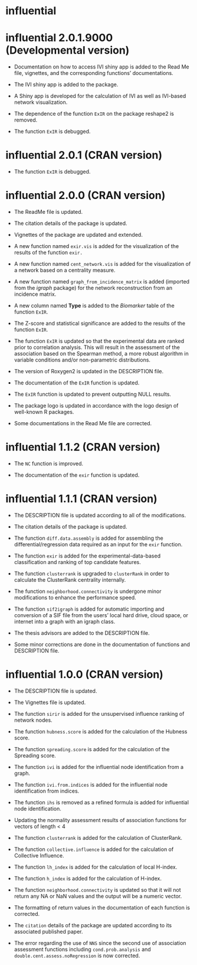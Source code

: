 influential
================

<!-- NEWS.md is generated from NEWS.Rmd. Please edit that file -->

# influential 2.0.1.9000 (Developmental version)

  - Documentation on how to access IVI shiny app is added to the Read Me
    file, vignettes, and the corresponding functions’ documentations.

  - The IVI shiny app is added to the package.

  - A Shiny app is developed for the calculation of IVI as well as
    IVI-based network visualization.

  - The dependence of the function `ExIR` on the package reshape2 is
    removed.

  - The function `ExIR` is debugged.

# influential 2.0.1 (CRAN version)

  - The function `ExIR` is debugged.

# influential 2.0.0 (CRAN version)

  - The ReadMe file is updated.

  - The citation details of the package is updated.

  - Vignettes of the package are updated and extended.

  - A new function named `exir.vis` is added for the visualization of
    the results of the function `exir.`

  - A new function named `cent_network.vis` is added for the
    visualization of a network based on a centrality measure.

  - A new function named `graph_from_incidence_matrix` is added
    (imported from the *igraph* package) for the network reconstruction
    from an incidence matrix.

  - A new column named **Type** is added to the *Biomarker* table of the
    function `ExIR`.

  - The Z-score and statistical significance are added to the results of
    the function `ExIR`.

  - The function `ExIR` is updated so that the experimental data are
    ranked prior to correlation analysis. This will result in the
    assessment of the association based on the Spearman method, a more
    robust algorithm in variable conditions and/or non-parametric
    distributions.

  - The version of Roxygen2 is updated in the DESCRIPTION file.

  - The documentation of the `ExIR` function is updated.

  - The `ExIR` function is updated to prevent outputting NULL results.

  - The package logo is updated in accordance with the logo design of
    well-known R packages.

  - Some documentations in the Read Me file are corrected.

# influential 1.1.2 (CRAN version)

  - The `NC` function is improved.

  - The documentation of the `exir` function is updated.

# influential 1.1.1 (CRAN version)

  - The DESCRIPTION file is updated according to all of the
    modifications.

  - The citation details of the package is updated.

  - The function `diff.data.assembly` is added for assembling the
    differential/regression data required as an input for the `exir`
    function.

  - The function `exir` is added for the experimental-data-based
    classification and ranking of top candidate features.

  - The function `clusterrank` is upgraded to `clusterRank` in order to
    calculate the ClusterRank centrality internally.

  - The function `neighborhood.connectivity` is undergone minor
    modifications to enhance the performance speed.

  - The function `sif2igraph` is added for automatic importing and
    conversion of a SIF file from the users’ local hard drive, cloud
    space, or internet into a graph with an igraph class.

  - The thesis advisors are added to the DESCRIPTION file.

  - Some minor corrections are done in the documentation of functions
    and DESCRIPTION file.

# influential 1.0.0 (CRAN version)

  - The DESCRIPTION file is updated.

  - The Vignettes file is updated.

  - The function `sirir` is added for the unsupervised influence ranking
    of network nodes.

  - The function `hubness.score` is added for the calculation of the
    Hubness score.

  - The function `spreading.score` is added for the calculation of the
    Spreading score.

  - The function `ivi` is added for the influential node identification
    from a graph.

  - The function `ivi.from.indices` is added for the influential node
    identification from indices.

  - The function `ihs` is removed as a refined formula is added for
    influential node identification.

  - Updating the normality assessment results of association functions
    for vectors of length \< 4

  - The function `clusterrank` is added for the calculation of
    ClusterRank.

  - The function `collective.influence` is added for the calculation of
    Collective Influence.

  - The function `lh_index` is added for the calculation of local
    H-index.

  - The function `h_index` is added for the calculation of H-index.

  - The function `neighborhood.connectivity` is updated so that it will
    not return any NA or NaN values and the output will be a numeric
    vector.

  - The formatting of return values in the documentation of each
    function is corrected.

  - The `citation` details of the package are updated according to its
    associated published paper.

  - The error regarding the use of `NNS` since the second use of
    association assessment functions including `cond.prob.analysis` and
    `double.cent.assess.noRegression` is now corrected.
